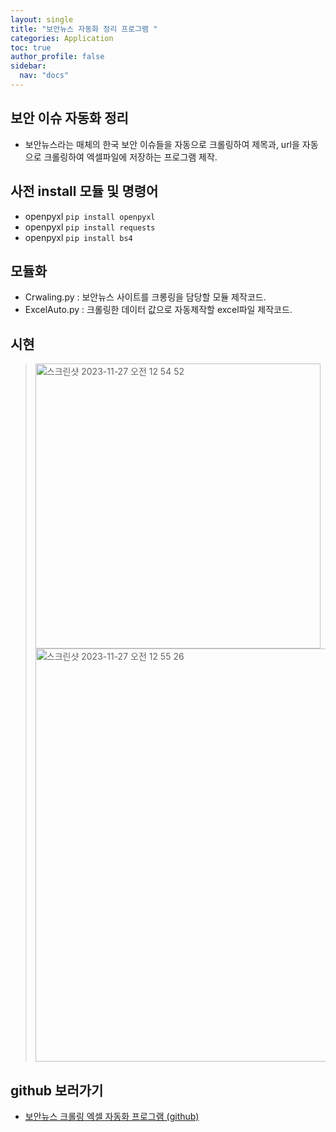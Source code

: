 ```yaml
---
layout: single
title: "보안뉴스 자동화 정리 프로그램 "
categories: Application
toc: true
author_profile: false
sidebar:
  nav: "docs"
---
```


## 보안 이슈 자동화 정리
- 보안뉴스라는 매체의 한국 보안 이슈들을 자동으로 크롤링하여 제목과, url을 자동으로 크롤링하여 엑셀파일에 저장하는 프로그램 제작.

## 사전 install 모듈 및 명령어
- openpyxl ```pip install openpyxl```
- openpyxl ```pip install requests```
- openpyxl ```pip install bs4```

## 모듈화
- Crwaling.py : 보안뉴스 사이트를 크롱링을 담당할 모듈 제작코드.
- ExcelAuto.py : 크롤링한 데이터 값으로 자동제작할 excel파일 제작코드.

## 시현
> <img width="456" alt="스크린샷 2023-11-27 오전 12 54 52" src="https://github.com/hanmin0512/auto_security_news/assets/37041208/b4cf0f5b-3519-4697-8d3a-4587de679302">
> <img width="661" alt="스크린샷 2023-11-27 오전 12 55 26" src="https://github.com/hanmin0512/auto_security_news/assets/37041208/d92b8d3c-728f-468a-bab2-1379919f00d9">

## github 보러가기
- <a href= "https://github.com/hanmin0512/auto_security_news"> 보안뉴스 크롤링 엑셀 자동화 프로그램 (github)</a>